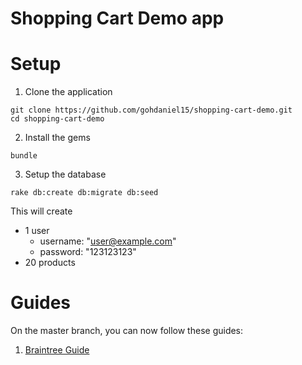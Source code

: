 # Shopping Cart Demo app

# Setup
1. Clone the application
```
git clone https://github.com/gohdaniel15/shopping-cart-demo.git
cd shopping-cart-demo
```

2. Install the gems
```
bundle
```

3. Setup the database
```
rake db:create db:migrate db:seed
```

This will create
- 1 user
  - username: "user@example.com"
  - password: "123123123"
- 20 products

# Guides

On the master branch, you can now follow these guides:

1. [Braintree Guide](https://gist.github.com/gohdaniel15/84f379aa05c16d28bbc2f42dd534f911)

